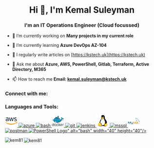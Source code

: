 <h1 align="center">Hi 👋, I'm Kemal Suleyman</h1>
<h3 align="center">I'm an IT Operations Engineer (Cloud focussed)</h3>

- 🔭 I’m currently working on **Many projects in my current role**

- 🌱 I’m currently learning **Azure DevOps AZ-104**

- 📝 I regularly write articles on [https://kstech.uk](https://kstech.uk)

- 💬 Ask me about **Azure, AWS, PowerShell, Gitlab, Terraform, Active Directory, M365**

- 📫 How to reach me **Email: kemal.suleyman@kstech.uk**

<h3 align="left">Connect with me:</h3>
<p align="left">
</p>

<h3 align="left">Languages and Tools:</h3>
<p align="left"> <a href="https://aws.amazon.com" target="_blank" rel="noreferrer"> <img src="https://raw.githubusercontent.com/devicons/devicon/master/icons/amazonwebservices/amazonwebservices-original-wordmark.svg" alt="aws" width="40" height="40"/> </a> <a href="https://azure.microsoft.com/en-in/" target="_blank" rel="noreferrer"> <img src="https://www.vectorlogo.zone/logos/microsoft_azure/microsoft_azure-icon.svg" alt="azure" width="40" height="40"/> </a> <a href="https://www.gnu.org/software/bash/" target="_blank" rel="noreferrer"> <img src="https://www.vectorlogo.zone/logos/gnu_bash/gnu_bash-icon.svg" alt="bash" width="40" height="40"/> </a> <a href="https://www.docker.com/" target="_blank" rel="noreferrer"> <img src="https://raw.githubusercontent.com/devicons/devicon/master/icons/docker/docker-original-wordmark.svg" alt="docker" width="40" height="40"/> </a> <a href="https://git-scm.com/" target="_blank" rel="noreferrer"> <img src="https://www.vectorlogo.zone/logos/git-scm/git-scm-icon.svg" alt="git" width="40" height="40"/> </a> <a href="https://www.jenkins.io" target="_blank" rel="noreferrer"> <img src="https://www.vectorlogo.zone/logos/jenkins/jenkins-icon.svg" alt="jenkins" width="40" height="40"/> </a> <a href="https://www.linux.org/" target="_blank" rel="noreferrer"> <img src="https://raw.githubusercontent.com/devicons/devicon/master/icons/linux/linux-original.svg" alt="linux" width="40" height="40"/> </a> <a href="https://www.microsoft.com/en-us/sql-server" target="_blank" rel="noreferrer"> <img src="https://www.svgrepo.com/show/303229/microsoft-sql-server-logo.svg" alt="mssql" width="40" height="40"/> </a> <a href="https://www.mysql.com/" target="_blank" rel="noreferrer"> <img src="https://raw.githubusercontent.com/devicons/devicon/master/icons/mysql/mysql-original-wordmark.svg" alt="mysql" width="40" height="40"/> </a> <a href="https://postman.com" target="_blank" rel="noreferrer"> <img src="https://www.vectorlogo.zone/logos/getpostman/getpostman-icon.svg" alt="postman" width="40" height="40"/> </a> <a href="https://gist.github.com/Xainey/d5bde7d01dcbac51ac951810e94313aa#file-powershell-svg"> <img src="<img src="PowerShell.svg" alt="PowerShell Logo"/>" alt="bash" width="40" height="40"/> <a></p>

<p><img align="left" src="https://github-readme-stats.vercel.app/api/top-langs?username=kem81&show_icons=true&locale=en&layout=compact" alt="kem81" /></p>

<p>&nbsp;<img align="center" src="https://github-readme-stats.vercel.app/api?username=kem81&show_icons=true&locale=en" alt="kem81" /></p>
